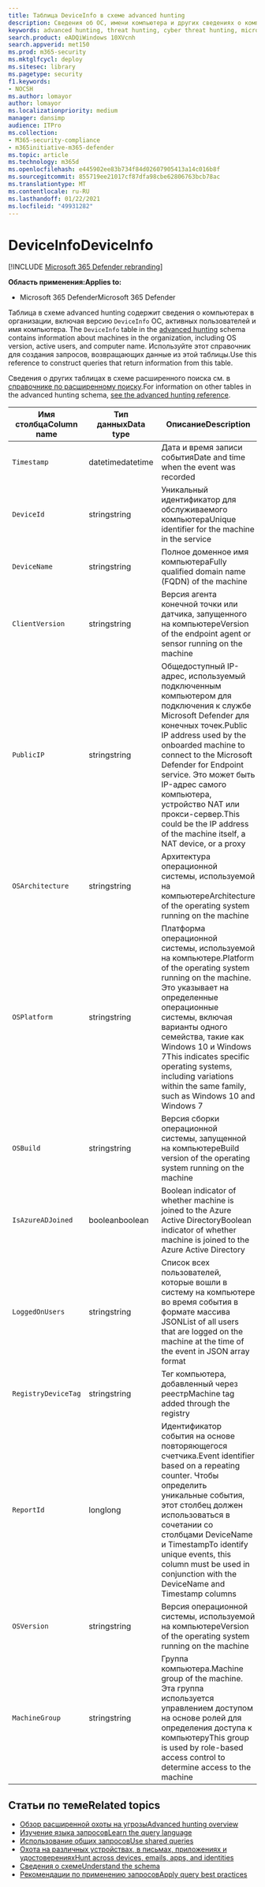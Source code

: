 ```yaml
---
title: Таблица DeviceInfo в схеме advanced hunting
description: Сведения об ОС, имени компьютера и других сведениях о компьютере в таблице DeviceInfo схемы расширенных поисков
keywords: advanced hunting, threat hunting, cyber threat hunting, microsoft threat protection, microsoft 365, mtp, m365, search, query, telemetry, schema reference, kusto, table, column, data type, description, machineinfo, DeviceInfo, device, machine, OS, platform, users
search.product: eADQiWindows 10XVcnh
search.appverid: met150
ms.prod: m365-security
ms.mktglfcycl: deploy
ms.sitesec: library
ms.pagetype: security
f1.keywords:
- NOCSH
ms.author: lomayor
author: lomayor
ms.localizationpriority: medium
manager: dansimp
audience: ITPro
ms.collection:
- M365-security-compliance
- m365initiative-m365-defender
ms.topic: article
ms.technology: m365d
ms.openlocfilehash: e445902ee83b734f84d02607905413a14c016b8f
ms.sourcegitcommit: 855719ee21017cf87dfa98cbe62806763bcb78ac
ms.translationtype: MT
ms.contentlocale: ru-RU
ms.lasthandoff: 01/22/2021
ms.locfileid: "49931282"
---
```

# <a name="deviceinfo"></a><span data-ttu-id="83c43-104">DeviceInfo</span><span class="sxs-lookup"><span data-stu-id="83c43-104">DeviceInfo</span></span>

[!INCLUDE [Microsoft 365 Defender rebranding](../includes/microsoft-defender.md)]


<span data-ttu-id="83c43-105">**Область применения:**</span><span class="sxs-lookup"><span data-stu-id="83c43-105">**Applies to:**</span></span>
- <span data-ttu-id="83c43-106">Microsoft 365 Defender</span><span class="sxs-lookup"><span data-stu-id="83c43-106">Microsoft 365 Defender</span></span>



<span data-ttu-id="83c43-107">Таблица в схеме advanced hunting содержит сведения о компьютерах в организации, включая версию `DeviceInfo` ОС, активных пользователей и имя компьютера. [](advanced-hunting-overview.md)</span><span class="sxs-lookup"><span data-stu-id="83c43-107">The `DeviceInfo` table in the [advanced hunting](advanced-hunting-overview.md) schema contains information about machines in the organization, including OS version, active users, and computer name.</span></span> <span data-ttu-id="83c43-108">Используйте этот справочник для создания запросов, возвращающих данные из этой таблицы.</span><span class="sxs-lookup"><span data-stu-id="83c43-108">Use this reference to construct queries that return information from this table.</span></span>

<span data-ttu-id="83c43-109">Сведения о других таблицах в схеме расширенного поиска см. в [справочнике по расширенному поиску](advanced-hunting-schema-tables.md).</span><span class="sxs-lookup"><span data-stu-id="83c43-109">For information on other tables in the advanced hunting schema, [see the advanced hunting reference](advanced-hunting-schema-tables.md).</span></span>

| <span data-ttu-id="83c43-110">Имя столбца</span><span class="sxs-lookup"><span data-stu-id="83c43-110">Column name</span></span> | <span data-ttu-id="83c43-111">Тип данных</span><span class="sxs-lookup"><span data-stu-id="83c43-111">Data type</span></span> | <span data-ttu-id="83c43-112">Описание</span><span class="sxs-lookup"><span data-stu-id="83c43-112">Description</span></span> |
|-------------|-----------|-------------|
| `Timestamp` | <span data-ttu-id="83c43-113">datetime</span><span class="sxs-lookup"><span data-stu-id="83c43-113">datetime</span></span> | <span data-ttu-id="83c43-114">Дата и время записи события</span><span class="sxs-lookup"><span data-stu-id="83c43-114">Date and time when the event was recorded</span></span> |
| `DeviceId` | <span data-ttu-id="83c43-115">string</span><span class="sxs-lookup"><span data-stu-id="83c43-115">string</span></span> | <span data-ttu-id="83c43-116">Уникальный идентификатор для обслуживаемого компьютера</span><span class="sxs-lookup"><span data-stu-id="83c43-116">Unique identifier for the machine in the service</span></span> |
| `DeviceName` | <span data-ttu-id="83c43-117">string</span><span class="sxs-lookup"><span data-stu-id="83c43-117">string</span></span> | <span data-ttu-id="83c43-118">Полное доменное имя компьютера</span><span class="sxs-lookup"><span data-stu-id="83c43-118">Fully qualified domain name (FQDN) of the machine</span></span> |
| `ClientVersion` | <span data-ttu-id="83c43-119">string</span><span class="sxs-lookup"><span data-stu-id="83c43-119">string</span></span> | <span data-ttu-id="83c43-120">Версия агента конечной точки или датчика, запущенного на компьютере</span><span class="sxs-lookup"><span data-stu-id="83c43-120">Version of the endpoint agent or sensor running on the machine</span></span> |
| `PublicIP` | <span data-ttu-id="83c43-121">string</span><span class="sxs-lookup"><span data-stu-id="83c43-121">string</span></span> | <span data-ttu-id="83c43-122">Общедоступный IP-адрес, используемый подключенным компьютером для подключения к службе Microsoft Defender для конечных точек.</span><span class="sxs-lookup"><span data-stu-id="83c43-122">Public IP address used by the onboarded machine to connect to the Microsoft  Defender for Endpoint service.</span></span> <span data-ttu-id="83c43-123">Это может быть IP-адрес самого компьютера, устройство NAT или прокси-сервер.</span><span class="sxs-lookup"><span data-stu-id="83c43-123">This could be the IP address of the machine itself, a NAT device, or a proxy</span></span> |
| `OSArchitecture` | <span data-ttu-id="83c43-124">string</span><span class="sxs-lookup"><span data-stu-id="83c43-124">string</span></span> | <span data-ttu-id="83c43-125">Архитектура операционной системы, используемой на компьютере</span><span class="sxs-lookup"><span data-stu-id="83c43-125">Architecture of the operating system running on the machine</span></span> |
| `OSPlatform` | <span data-ttu-id="83c43-126">string</span><span class="sxs-lookup"><span data-stu-id="83c43-126">string</span></span> | <span data-ttu-id="83c43-127">Платформа операционной системы, используемой на компьютере.</span><span class="sxs-lookup"><span data-stu-id="83c43-127">Platform of the operating system running on the machine.</span></span> <span data-ttu-id="83c43-128">Это указывает на определенные операционные системы, включая варианты одного семейства, такие как Windows 10 и Windows 7</span><span class="sxs-lookup"><span data-stu-id="83c43-128">This indicates specific operating systems, including variations within the same family, such as Windows 10 and Windows 7</span></span> |
| `OSBuild` | <span data-ttu-id="83c43-129">string</span><span class="sxs-lookup"><span data-stu-id="83c43-129">string</span></span> | <span data-ttu-id="83c43-130">Версия сборки операционной системы, запущенной на компьютере</span><span class="sxs-lookup"><span data-stu-id="83c43-130">Build version of the operating system running on the machine</span></span> |
| `IsAzureADJoined` | <span data-ttu-id="83c43-131">boolean</span><span class="sxs-lookup"><span data-stu-id="83c43-131">boolean</span></span> | <span data-ttu-id="83c43-132">Boolean indicator of whether machine is joined to the Azure Active Directory</span><span class="sxs-lookup"><span data-stu-id="83c43-132">Boolean indicator of whether machine is joined to the Azure Active Directory</span></span> |
| `LoggedOnUsers` | <span data-ttu-id="83c43-133">string</span><span class="sxs-lookup"><span data-stu-id="83c43-133">string</span></span> | <span data-ttu-id="83c43-134">Список всех пользователей, которые вошли в систему на компьютере во время события в формате массива JSON</span><span class="sxs-lookup"><span data-stu-id="83c43-134">List of all users that are logged on the machine at the time of the event in JSON array format</span></span> |
| `RegistryDeviceTag` | <span data-ttu-id="83c43-135">string</span><span class="sxs-lookup"><span data-stu-id="83c43-135">string</span></span> | <span data-ttu-id="83c43-136">Тег компьютера, добавленный через реестр</span><span class="sxs-lookup"><span data-stu-id="83c43-136">Machine tag added through the registry</span></span> |
| `ReportId` | <span data-ttu-id="83c43-137">long</span><span class="sxs-lookup"><span data-stu-id="83c43-137">long</span></span> | <span data-ttu-id="83c43-138">Идентификатор события на основе повторяющегося счетчика.</span><span class="sxs-lookup"><span data-stu-id="83c43-138">Event identifier based on a repeating counter.</span></span> <span data-ttu-id="83c43-139">Чтобы определить уникальные события, этот столбец должен использоваться в сочетании со столбцами DeviceName и Timestamp</span><span class="sxs-lookup"><span data-stu-id="83c43-139">To identify unique events, this column must be used in conjunction with the DeviceName and Timestamp columns</span></span> |
| `OSVersion` | <span data-ttu-id="83c43-140">string</span><span class="sxs-lookup"><span data-stu-id="83c43-140">string</span></span> | <span data-ttu-id="83c43-141">Версия операционной системы, используемой на компьютере</span><span class="sxs-lookup"><span data-stu-id="83c43-141">Version of the operating system running on the machine</span></span> |
| `MachineGroup` | <span data-ttu-id="83c43-142">string</span><span class="sxs-lookup"><span data-stu-id="83c43-142">string</span></span> | <span data-ttu-id="83c43-143">Группа компьютера.</span><span class="sxs-lookup"><span data-stu-id="83c43-143">Machine group of the machine.</span></span> <span data-ttu-id="83c43-144">Эта группа используется управлением доступом на основе ролей для определения доступа к компьютеру</span><span class="sxs-lookup"><span data-stu-id="83c43-144">This group is used by role-based access control to determine access to the machine</span></span> |

## <a name="related-topics"></a><span data-ttu-id="83c43-145">Статьи по теме</span><span class="sxs-lookup"><span data-stu-id="83c43-145">Related topics</span></span>
- [<span data-ttu-id="83c43-146">Обзор расширенной охоты на угрозы</span><span class="sxs-lookup"><span data-stu-id="83c43-146">Advanced hunting overview</span></span>](advanced-hunting-overview.md)
- [<span data-ttu-id="83c43-147">Изучение языка запросов</span><span class="sxs-lookup"><span data-stu-id="83c43-147">Learn the query language</span></span>](advanced-hunting-query-language.md)
- [<span data-ttu-id="83c43-148">Использование общих запросов</span><span class="sxs-lookup"><span data-stu-id="83c43-148">Use shared queries</span></span>](advanced-hunting-shared-queries.md)
- [<span data-ttu-id="83c43-149">Охота на различных устройствах, в письмах, приложениях и удостоверениях</span><span class="sxs-lookup"><span data-stu-id="83c43-149">Hunt across devices, emails, apps, and identities</span></span>](advanced-hunting-query-emails-devices.md)
- [<span data-ttu-id="83c43-150">Сведения о схеме</span><span class="sxs-lookup"><span data-stu-id="83c43-150">Understand the schema</span></span>](advanced-hunting-schema-tables.md)
- [<span data-ttu-id="83c43-151">Рекомендации по применению запросов</span><span class="sxs-lookup"><span data-stu-id="83c43-151">Apply query best practices</span></span>](advanced-hunting-best-practices.md)

